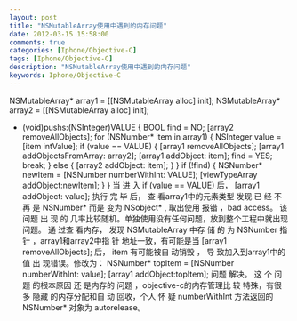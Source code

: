 ```yaml
---
layout: post
title: "NSMutableArray使用中遇到的内存问题"
date: 2012-03-15 15:58:00 
comments: true
categories: [Iphone/Objective-C]
tags: [Iphone/Objective-C]
description: "NSMutableArray使用中遇到的内存问题"
keywords: Iphone/Objective-C
---
```


  NSMutableArray* array1 = [[NSMutableArray alloc] init];
NSMutableArray* array2 = [[NSMutableArray alloc] init];
- (void)pushs:(NSInteger)VALUE {
    BOOL find = NO;
    [array2 removeAllObjects];
    for (NSNumber* item in array1) {
        NSInteger value = [item intValue];
        if (value == VALUE) {
            [array1 removeAllObjects];
            [array1 addObjectsFromArray: array2];
            [array1 addObject: item];
            find = YES;
            break;
        }
        else {
            [array2 addObject: item];
        }
    }
    if (!find) {
        NSNumber* newItem = [NSNumber numberWithInt: VALUE];
        [viewTypeArray addObject:newItem];
    }
}
   当
   进
   入
  if (value == VALUE)
   后，
  [array1
 addObject: value];
   执行
   完
   毕
   后，
   查
   看array1中的元素类型
   发现
   已
   经
   不再
   是
  NSNumber*
   而是
   变为
  NSobject*
   ,
 取出使用
   报错
   ，bad access。
   该问题
   出
   现
   的
   几率比较随机。单独使用没有任何问题，放到整个工程中就出现问题。
  通
   过查
  看内存，
   发现
   NSMutableArray
  中存
   储
  的
   为
   NSNumber
  指
   针
  ，array1和array2中指
   针
  地址一致，有可能是当
   [array1
 removeAllObjects];
  后，
   item
  有可能被自
   动销毁
  ，
   导
  致加入到array1中的
   值
  出
   现错误。修改为：
  NSNumber* topItem = [NSNumber numberWithInt: value];
  [array1 addObject:topItem];
   问题
  解决。
   这
  个
   问题
  的根本原因
   还
  是内存的
   问题
  ，objective-c的内存管理比
   较
  特殊，有很多
   隐藏
  的内存分配和自
   动
  回收，个人
   怀
  疑
   numberWithInt
  方法返回的
   NSNumber*
   对象为
  autorelease。
